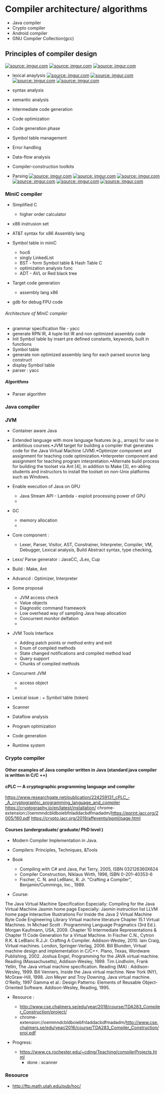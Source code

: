 # Compiler architecture/ algorithms
+ Java compiler
+ Crypto compiler 
+ Android compiler
+ GNU Compiler Collection(gcc)

## Principles of compiler design 
<a href="https://imgur.com/XOY6tgi"><img src="https://i.imgur.com/XOY6tgi.png" title="source: imgur.com" /></a>
<a href="https://imgur.com/tosIdXB"><img src="https://i.imgur.com/tosIdXB.png" title="source: imgur.com" /></a>
<a href="https://imgur.com/aDjfjYu"><img src="https://i.imgur.com/aDjfjYu.png" title="source: imgur.com" /></a>
- lexical anaylysis 
<a href="https://imgur.com/7JokU0j"><img src="https://i.imgur.com/7JokU0j.png" title="source: imgur.com" /></a>
<a href="https://imgur.com/1nJeQrf"><img src="https://i.imgur.com/1nJeQrf.png" title="source: imgur.com" /></a>
<a href="https://imgur.com/wosu8XG"><img src="https://i.imgur.com/wosu8XG.png" title="source: imgur.com" /></a>
<a href="https://imgur.com/OXpIAB7"><img src="https://i.imgur.com/OXpIAB7.png" title="source: imgur.com" /></a>

- syntax analysis 
- semantic analysis 
- Intermediate code generation
- Code optimization 
- Code generation phase 
- Symbol table management
- Error handling
- Data-flow analysis 
- Compiler-construction toolkits
- Parsing 
    <a href="https://imgur.com/YhOhF9q"><img src="https://i.imgur.com/YhOhF9q.png" title="source: imgur.com" /></a>
<a href="https://imgur.com/kwW9N08"><img src="https://i.imgur.com/kwW9N08.png" title="source: imgur.com" /></a>
<a href="https://imgur.com/Tgo2tFC"><img src="https://i.imgur.com/Tgo2tFC.png" title="source: imgur.com" /></a>
<a href="https://imgur.com/Qyh0TJb"><img src="https://i.imgur.com/Qyh0TJb.png" title="source: imgur.com" /></a>
<a href="https://imgur.com/YhOhF9q"><img src="https://i.imgur.com/YhOhF9q.png" title="source: imgur.com" /></a>
<a href="https://imgur.com/j6UDrhS"><img src="https://i.imgur.com/j6UDrhS.png" title="source: imgur.com" /></a>


### MiniC compiler 
- Simplified C 
    - higher order calculator 
- x86 instrusion set 
- AT&T syntax for x86 Assembly lang

- Symbol table in miniC 
    - hoc6 
    - singly LinkedList 
    - BST - form Symbol table & Hash Table C 
    - optimization analysis func 
    - ADT - AVL or Red black tree 


- Target code generation 
    - assembly lang x86 


- gdb for debug FPU code 

###### Architecture of MiniC compiler 
- grammar specification file - yacc
- generate RPN IR, 4 tuple list IR and non optimized assembly code 
- Init Symbol table by insert pre defined constants, keywords, built in functions 
- Symbol table 
- generate non optimized assembly lang for each parsed source lang construct 
- display Symbol table 
- parser : yacc


##### Algorithms 
- Parser algorithm 


### Java compiler 


### JVM 
+ Container aware Java 
+ Extended language with more language features (e.g., arrays) for use in ambitious courses.•JVM target for building a compiler that generates code for the Java Virtual Machine (JVM).•Optimizer component and assignment for teaching code optimization.•Interpreter component and assignment for teaching program interpretation.•Alternate build process for building the toolset via Ant [4], in addition to Make [3], en-abling students and instructors to install the toolset on non-Unix platforms such as Windows.
+ Enable execution of Java on GPU 
    + Java Stream API - Lambda - exploit processing power of GPU 
    + 
+ GC 
    + memory allocation 
    + 
+ Core component : 
    + Lexer, Parser, Visitor, AST, Constrainer, Interpreter, Compiler, VM, Debugger, Lexical analysis, Build Abstract syntax, type checking, 
+ Lexx/ Parse generator : JavaCC, JLex, Cup 
+ Build : Make, Ant
+ Advancd : Optimizer, Interpreter 
+ Some proposal 
    + JVM access check 
    + Value objects 
    + Diagnostic command framework 
    + Low overhead way of sampling Java heap allocation 
    + Concurrent monitor delfation 
    + 
+ JVM Tools Interface   
    + Adding patch points or method entry and exit 
    + Enum of compiled methods 
    + State changed notifications and compiled method load 
    + Query support 
    + Chunks of compiled methods 

+ Concurrent JVM 
    + access object 
    + 
+ Lexical issue : + Symbol table (token)
+ Scanner 
+ Dataflow analysis 
+ Program optimization 
+ Code generation 
+ Runtime system 


### Crypto compiler 



#### Other examples of Java compiler written in Java (standard java compiler is written in C/C ++)

#### cPLC — A cryptographic programming language and compiler
https://www.researchgate.net/publication/224259131_cPLC_-_A_cryptographic_programming_language_and_compiler
https://cryptography.io/en/latest/installation/
chrome-extension://oemmndcbldboiebfnladdacbdfmadadm/https://eprint.iacr.org/2005/160.pdf
https://crypto.iacr.org/2019/affevents/ppml/page.html



#### Courses (undergraduate/ graduate/ PhD level )
+ Modern Compiler Implementation in Java.
+ Compilers: Principles, Techniques, &Tools
+ Book 
    + Compiling with C# and Java, Pat Terry, 2005, ISBN 032126360X624
    + Compiler Construction, Niklaus Wirth, 1996, ISBN 0-201-40353-6
    + Fischer, C. N. and LeBlanc, R. Jr. "Crafting a Compiler", Benjamin/Cummings, Inc., 1989.


+ Course: 
    
The Java Virtual Machine Specification
Especially: Compiling for the Java Virtual Machine
Jasmin home page
Especially: Jasmin instruction list
LLVM home page
Interactive Illustrations For Inside the Java 2 Virtual Machine
Byte Code Engineering Library
Virtual machine literature
Chapter 15.1 Virtual Machines. In Michael Scott : Programming Language Pragmatics (3rd Ed.). Morgan Kaufmann, USA, 2009.
Chapter 10 Intermediate Representations & Chapter 11 Code Generation for a Virtual Machine. In Fischer C.N., Cytron R.K. & LeBlanc R.J.Jr. Crafting A Compiler. Addison-Wesley, 2010.
Iain Craig, Virtual machines. London, Springer-Verlag, 2006.
Bill Blunden, Virtual machine design and implementation in C/C++. Plano, Texas, Wordware Publishing, 2002.
Joshua Engel, Programming for the JAVA virtual machine. Reading (Massachusetts), Addison-Wesley, 1999.
Tim Lindholm, Frank Yellin, The Java virtual machine specification. Reading (MA) : Addison-Wesley, 1999.
Bill Venners, Inside the Java virtual machine. New York (NY), McGraw-Hill, 1998.
Jon Meyer and Troy Downing, Java virtual machine. O’Reilly, 1997
Gamma et al.: Design Patterns: Elements of Reusable Object-Oriented Software.  Addison-Wesley, Reading, 1995.

+ Resource :
    + http://www.cse.chalmers.se/edu/year/2018/course/TDA283_Compiler_Construction/project/
    + chrome-extension://oemmndcbldboiebfnladdacbdfmadadm/http://www.cse.chalmers.se/edu/year/2016/course/TDA283_Compiler_Construction/proj.pdf




+ Progress: 
    + https://www.cs.rochester.edu/~cding/Teaching/compilerProjects.html
        + done : scanner 





### Resource 
- http://ftp.math.utah.edu/pub/hoc/
